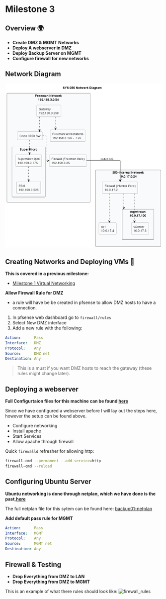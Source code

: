 # Milestone 3

## Overview 🌍

* **Create DMZ & MGMT Networks**
* **Deploy A webserver in DMZ**
* **Deploy Backup Server on MGMT**
* **Configure firewall for new networks**

## Network Diagram
![Network Diagram](https://github.com/devinziegler/Devin-Tech-Journal/blob/main/out/SYS-350/network/FreemanNetwork.png)

## Creating Networks and Deploying VMs 🛜

**This is covered in a previous milestone:**
* [Milestone 1 Virtual Networking](https://github.com/devinziegler/Devin-Tech-Journal/wiki/Milestone-1#virtual-networking-%EF%B8%8F)

**Allow Firewall Rule for DMZ**
 * a rule will have be be created in pfsense to allow DMZ hosts to have a connection. 
 1. In pfsense web dashboard go to `firewall/rules`
 2. Select New DMZ interface
 3. Add a new rule with the following:
 ```yaml
Action:      Pass
Interface:   DMZ
Protocol:    Any
Source:      DMZ net
Destination: Any
 ```
 > This is a must if you want DMZ hosts to reach the gateway (these rules might change later).


## Deploying a webserver
**Full Configurtaion files for this machine can be found [here](https://github.com/devinziegler/Devin-Tech-Journal/tree/main/SYS-350/web01)**

Since we have configured a webserver before I will lay out the steps here, however the setup can be found above.

 * Configure networking
 * Install apache
 * Start Services
 * Allow apache through firewall

Quick `firewalld` refresher for allowing http:
```bash
firewall-cmd --permanent --add-service=http
firewall-cmd --reload
```
## Configuring Ubuntu Server
**Ubuntu networking is done through netplan, which we have done is the past,[here](https://github.com/devinziegler/Devin-Tech-Journal/wiki/Docker-&-Debian#ubuntu-network-configuration)**

The full netplan file for this sytem can be found here: [backup01-netplan](https://github.com/devinziegler/Devin-Tech-Journal/blob/main/SYS-350/backup01/netplan.yaml)

**Add default pass rule for MGMT**
```yaml
Action:      Pass
Interface:   MGMT
Protocol:    Any
Source:      MGMT net
Destination: Any
```

## Firewall & Testing
* **Drop Everything from DMZ to LAN**
* **Drop Everything from DMZ to MGMT**

This is an example of what there rules should look like:
![firewall_rules]()




